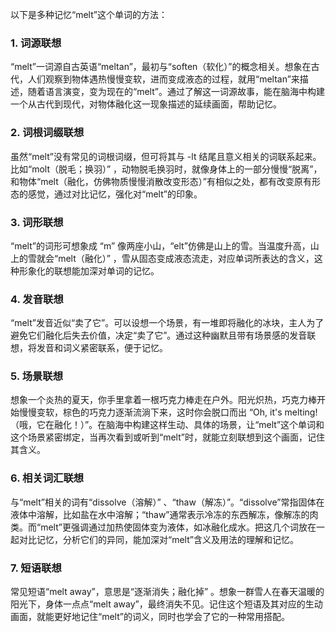 以下是多种记忆“melt”这个单词的方法：

### 1. 词源联想
“melt”一词源自古英语“meltan”，最初与“soften（软化）”的概念相关。想象在古代，人们观察到物体遇热慢慢变软，进而变成液态的过程，就用“meltan”来描述，随着语言演变，变为现在的“melt”。通过了解这一词源故事，能在脑海中构建一个从古代到现代，对物体融化这一现象描述的延续画面，帮助记忆。

### 2. 词根词缀联想
虽然“melt”没有常见的词根词缀，但可将其与 -lt 结尾且意义相关的词联系起来。比如“molt（脱毛；换羽）” ，动物脱毛换羽时，就像身体上的一部分慢慢“脱离”，和物体“melt（融化，仿佛物质慢慢消散改变形态）”有相似之处，都有改变原有形态的感觉，通过对比记忆，强化对“melt”的印象。

### 3. 词形联想
“melt”的词形可想象成 “m” 像两座小山，“elt”仿佛是山上的雪。当温度升高，山上的雪就会“melt（融化）” ，雪从固态变成液态流走，对应单词所表达的含义，这种形象化的联想能加深对单词的记忆。

### 4. 发音联想
“melt”发音近似“卖了它”。可以设想一个场景，有一堆即将融化的冰块，主人为了避免它们融化后失去价值，决定“卖了它”。通过这种幽默且带有场景感的发音联想，将发音和词义紧密联系，便于记忆。

### 5. 场景联想
想象一个炎热的夏天，你手里拿着一根巧克力棒走在户外。阳光炽热，巧克力棒开始慢慢变软，棕色的巧克力逐渐流淌下来，这时你会脱口而出 “Oh, it's melting!（哦，它在融化！）”。在脑海中构建这样生动、具体的场景，让“melt”这个单词和这个场景紧密绑定，当再次看到或听到“melt”时，就能立刻联想到这个画面，记住其含义。

### 6. 相关词汇联想
与“melt”相关的词有“dissolve（溶解）” 、“thaw（解冻）”。“dissolve”常指固体在液体中溶解，比如盐在水中溶解；“thaw”通常表示冷冻的东西解冻，像解冻的肉类。而“melt”更强调通过加热使固体变为液体，如冰融化成水。把这几个词放在一起对比记忆，分析它们的异同，能加深对“melt”含义及用法的理解和记忆。

### 7. 短语联想
常见短语“melt away”，意思是“逐渐消失；融化掉” 。想象一群雪人在春天温暖的阳光下，身体一点点“melt away”，最终消失不见。记住这个短语及其对应的生动画面，就能更好地记住“melt”的词义，同时也学会了它的一种常用搭配。 